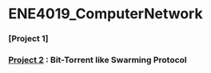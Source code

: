 # ENE4019_ComputerNetwork

### [Project 1]

### [Project 2](https://github.com/sk3001/ENE4019_ComputerNetwork/blob/main/Project%202/BitTorrent/Assignment2_2018007965.pdf) : Bit-Torrent like Swarming Protocol
